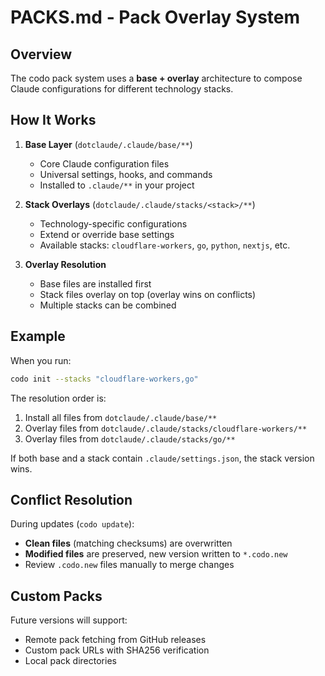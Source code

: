 # PACKS.md - Pack Overlay System

## Overview

The codo pack system uses a **base + overlay** architecture to compose Claude configurations for different technology stacks.

## How It Works

1. **Base Layer** (`dotclaude/.claude/base/**`)
   - Core Claude configuration files
   - Universal settings, hooks, and commands
   - Installed to `.claude/**` in your project

2. **Stack Overlays** (`dotclaude/.claude/stacks/<stack>/**`)
   - Technology-specific configurations
   - Extend or override base settings
   - Available stacks: `cloudflare-workers`, `go`, `python`, `nextjs`, etc.

3. **Overlay Resolution**
   - Base files are installed first
   - Stack files overlay on top (overlay wins on conflicts)
   - Multiple stacks can be combined

## Example

When you run:
```bash
codo init --stacks "cloudflare-workers,go"
```

The resolution order is:
1. Install all files from `dotclaude/.claude/base/**`
2. Overlay files from `dotclaude/.claude/stacks/cloudflare-workers/**`
3. Overlay files from `dotclaude/.claude/stacks/go/**`

If both base and a stack contain `.claude/settings.json`, the stack version wins.

## Conflict Resolution

During updates (`codo update`):
- **Clean files** (matching checksums) are overwritten
- **Modified files** are preserved, new version written to `*.codo.new`
- Review `.codo.new` files manually to merge changes

## Custom Packs

Future versions will support:
- Remote pack fetching from GitHub releases
- Custom pack URLs with SHA256 verification
- Local pack directories